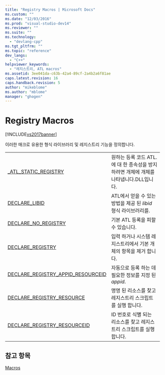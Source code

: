```yaml
---
title: "Registry Macros | Microsoft Docs"
ms.custom: ""
ms.date: "12/03/2016"
ms.prod: "visual-studio-dev14"
ms.reviewer: ""
ms.suite: ""
ms.technology: 
  - "devlang-cpp"
ms.tgt_pltfrm: ""
ms.topic: "reference"
dev_langs: 
  - "C++"
helpviewer_keywords: 
  - "레지스트리, ATL macros"
ms.assetid: 3ee041da-c63b-42a4-89cf-2a4b2a6f81ae
caps.latest.revision: 16
caps.handback.revision: 5
author: "mikeblome"
ms.author: "mblome"
manager: "ghogen"
---
```

# Registry Macros
[!INCLUDE[vs2017banner](../../assembler/inline/includes/vs2017banner.md)]

이러한 매크로 유용한 형식 라이브러리 및 레지스트리 기능을 정의합니다.  
  
|||  
|-|-|  
|[\_ATL\_STATIC\_REGISTRY](../Topic/_ATL_STATIC_REGISTRY.md)|원하는 등록 코드 ATL.에 대 한 종속성을 방지 하려면 개체에 개체를 나타냅니다.DLL입니다.|  
|[DECLARE\_LIBID](../Topic/DECLARE_LIBID.md)|ATL에서 얻을 수 있는 방법을 제공 된  *libid* 형식 라이브러리를.|  
|[DECLARE\_NO\_REGISTRY](../Topic/DECLARE_NO_REGISTRY.md)|기본 ATL 등록을 피할 수 있습니다.|  
|[DECLARE\_REGISTRY](../Topic/DECLARE_REGISTRY.md)|입력 하거나 시스템 레지스트리에서 기본 개체의 항목을 제거 합니다.|  
|[DECLARE\_REGISTRY\_APPID\_RESOURCEID](../Topic/DECLARE_REGISTRY_APPID_RESOURCEID.md)|자동으로 등록 하는 데 필요한 정보를 지정 된  *appid*.|  
|[DECLARE\_REGISTRY\_RESOURCE](../Topic/DECLARE_REGISTRY_RESOURCE.md)|명명 된 리소스를 찾고 레지스트리 스크립트를 실행 합니다.|  
|[DECLARE\_REGISTRY\_RESOURCEID](../Topic/DECLARE_REGISTRY_RESOURCEID.md)|ID 번호로 식별 되는 리소스를 찾고 레지스트리 스크립트를 실행 합니다.|  
  
## 참고 항목  
 [Macros](../../atl/reference/atl-macros.md)